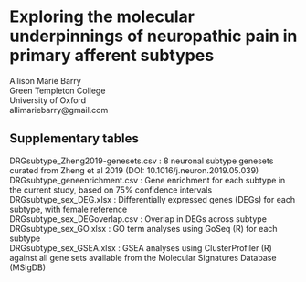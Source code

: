 # Exploring the molecular underpinnings of neuropathic pain in primary afferent subtypes

<p>Allison Marie Barry <br>
Green Templeton College <br>
University of Oxford <br>
allimariebarry@gmail.com </p>

## Supplementary tables
DRGsubtype_Zheng2019-genesets.csv : 8 neuronal subtype genesets curated from Zheng et al 2019 (DOI: 10.1016/j.neuron.2019.05.039)  
DRGsubtype_geneenrichment.csv : Gene enrichment for each subtype in the current study, based on 75% confidence intervals  
DRGsubtype_sex_DEG.xlsx : Differentially expressed genes (DEGs) for each subtype, with female reference  
DRGsubtype_sex_DEGoverlap.csv : Overlap in DEGs across subtype  
DRGsubtype_sex_GO.xlsx : GO term analyses using GoSeq (R) for each subtype  
DRGsubtype_sex_GSEA.xlsx : GSEA analyses using ClusterProfiler (R) against all gene sets available from the Molecular Signatures Database (MSigDB)  



